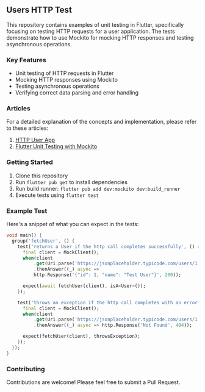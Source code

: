 ## Users HTTP Test

This repository contains examples of unit testing in Flutter, specifically focusing on testing HTTP requests for a user application. The tests demonstrate how to use Mockito for mocking HTTP responses and testing asynchronous operations.

### Key Features

- Unit testing of HTTP requests in Flutter
- Mocking HTTP responses using Mockito
- Testing asynchronous operations
- Verifying correct data parsing and error handling

### Articles

For a detailed explanation of the concepts and implementation, please refer to these articles:

1. [HTTP User App](https://harishkunchala.com/unit-testing-in-flutter-with-examples#heading-example-2-http-user-app)
2. [Flutter Unit Testing with Mockito](https://harishkunchala.com/flutter-unit-testing-with-mockito)

### Getting Started

1. Clone this repository
2. Run `flutter pub get` to install dependencies
3. Run build runner: `flutter pub add dev:mockito dev:build_runner`
4. Execute tests using `flutter test`

### Example Test

Here's a snippet of what you can expect in the tests:

```dart
void main() {
  group('fetchUser', () {
    test('returns a User if the http call completes successfully', () async {
      final client = MockClient();
      when(client
          .get(Uri.parse('https://jsonplaceholder.typicode.com/users/1')))
          .thenAnswer((_) async =>
          http.Response('{"id": 1, "name": "Test User"}', 200));

      expect(await fetchUser(client), isA<User>());
    });

    test('throws an exception if the http call completes with an error', () {
      final client = MockClient();
      when(client
          .get(Uri.parse('https://jsonplaceholder.typicode.com/users/1')))
          .thenAnswer((_) async => http.Response('Not Found', 404));

      expect(fetchUser(client), throwsException);
    });
  });
}
```

### Contributing

Contributions are welcome! Please feel free to submit a Pull Request.